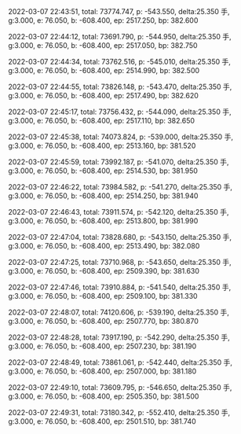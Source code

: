 2022-03-07 22:43:51, total: 73774.747, p: -543.550, delta:25.350 手, g:3.000, e: 76.050, b: -608.400, ep: 2517.250, bp: 382.600

2022-03-07 22:44:12, total: 73691.790, p: -544.950, delta:25.350 手, g:3.000, e: 76.050, b: -608.400, ep: 2517.050, bp: 382.750

2022-03-07 22:44:34, total: 73762.516, p: -545.010, delta:25.350 手, g:3.000, e: 76.050, b: -608.400, ep: 2514.990, bp: 382.500

2022-03-07 22:44:55, total: 73826.148, p: -543.470, delta:25.350 手, g:3.000, e: 76.050, b: -608.400, ep: 2517.490, bp: 382.620

2022-03-07 22:45:17, total: 73756.432, p: -544.090, delta:25.350 手, g:3.000, e: 76.050, b: -608.400, ep: 2517.110, bp: 382.650

2022-03-07 22:45:38, total: 74073.824, p: -539.000, delta:25.350 手, g:3.000, e: 76.050, b: -608.400, ep: 2513.160, bp: 381.520

2022-03-07 22:45:59, total: 73992.187, p: -541.070, delta:25.350 手, g:3.000, e: 76.050, b: -608.400, ep: 2514.530, bp: 381.950

2022-03-07 22:46:22, total: 73984.582, p: -541.270, delta:25.350 手, g:3.000, e: 76.050, b: -608.400, ep: 2514.250, bp: 381.940

2022-03-07 22:46:43, total: 73911.574, p: -542.120, delta:25.350 手, g:3.000, e: 76.050, b: -608.400, ep: 2513.800, bp: 381.990

2022-03-07 22:47:04, total: 73828.680, p: -543.150, delta:25.350 手, g:3.000, e: 76.050, b: -608.400, ep: 2513.490, bp: 382.080

2022-03-07 22:47:25, total: 73710.968, p: -543.650, delta:25.350 手, g:3.000, e: 76.050, b: -608.400, ep: 2509.390, bp: 381.630

2022-03-07 22:47:46, total: 73910.884, p: -541.540, delta:25.350 手, g:3.000, e: 76.050, b: -608.400, ep: 2509.100, bp: 381.330

2022-03-07 22:48:07, total: 74120.606, p: -539.190, delta:25.350 手, g:3.000, e: 76.050, b: -608.400, ep: 2507.770, bp: 380.870

2022-03-07 22:48:28, total: 73917.190, p: -542.290, delta:25.350 手, g:3.000, e: 76.050, b: -608.400, ep: 2507.230, bp: 381.190

2022-03-07 22:48:49, total: 73861.061, p: -542.440, delta:25.350 手, g:3.000, e: 76.050, b: -608.400, ep: 2507.000, bp: 381.180

2022-03-07 22:49:10, total: 73609.795, p: -546.650, delta:25.350 手, g:3.000, e: 76.050, b: -608.400, ep: 2505.350, bp: 381.500

2022-03-07 22:49:31, total: 73180.342, p: -552.410, delta:25.350 手, g:3.000, e: 76.050, b: -608.400, ep: 2501.510, bp: 381.740